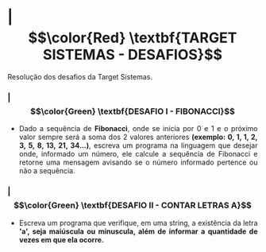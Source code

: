# | $$\color{Red} \textbf{TARGET SISTEMAS - DESAFIOS}$$
Resolução dos desafios da Target Sistemas.


### | $$\color{Green} \textbf{DESAFIO I - FIBONACCI}$$
  * <p align="justify">
      Dado a sequência de <strong>Fibonacci</strong>, onde se inicia por 0 e 1 e o próximo valor sempre será a soma dos 2 valores anteriores <strong>(exemplo: 0, 1, 1, 2, 3, 5, 8, 13, 21, 34...)</strong>, escreva um programa na linguagem que desejar onde, informado um número, ele calcule a sequência de Fibonacci e retorne uma mensagem avisando se o número informado pertence ou não a sequência.
    </p>


### | $$\color{Green} \textbf{DESAFIO II - CONTAR LETRAS A}$$
  * <p align="justify">
      Escreva um programa que verifique, em uma string, a existência da letra <strong>'a'<strong>, seja maiúscula ou minuscula, além de informar a quantidade de vezes em que ela ocorre.
    </p>
